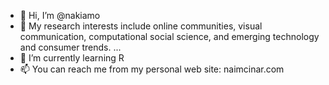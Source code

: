 - 👋 Hi, I’m @nakiamo
- 👀 My research interests include online communities, visual communication, computational social science, and emerging technology and consumer trends. ...
- 🌱 I’m currently learning R
- 📫 You can reach me from my personal web site: naimcinar.com

<!---
nakiamo/nakiamo is a ✨ special ✨ repository because its `README.md` (this file) appears on your GitHub profile.
You can click the Preview link to take a look at your changes.
--->
